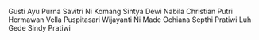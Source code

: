 Gusti Ayu Purna Savitri
Ni Komang Sintya Dewi
Nabila Christian Putri Hermawan
Vella Puspitasari Wijayanti
Ni Made Ochiana Septhi Pratiwi
Luh Gede Sindy Pratiwi
